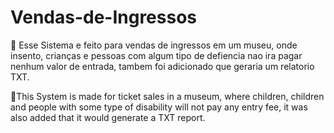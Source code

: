 # Vendas-de-Ingressos
 📝 Esse Sistema e feito para vendas de ingressos em um museu, onde insento, crianças e pessoas com algum tipo de defiencia nao ira pagar nenhum valor de entrada, tambem foi adicionado que geraria um relatorio TXT.

  📝This System is made for ticket sales in a museum, where children, children and people with some type of disability will not pay any entry fee, it was also added that it would generate a TXT report.
